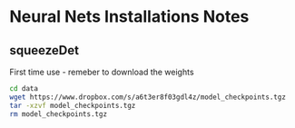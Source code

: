 # Neural Nets Installations Notes

## squeezeDet

First time use - remeber to download the weights
```sh
cd data
wget https://www.dropbox.com/s/a6t3er8f03gdl4z/model_checkpoints.tgz
tar -xzvf model_checkpoints.tgz
rm model_checkpoints.tgz
```
[comment]: <> (and create a ``__init__.py`` file in top folder)
[comment]: <> (```)
[comment]: <> (cd ..)
[comment]: <> (> __init.py___)
[comment]: <> (```)
